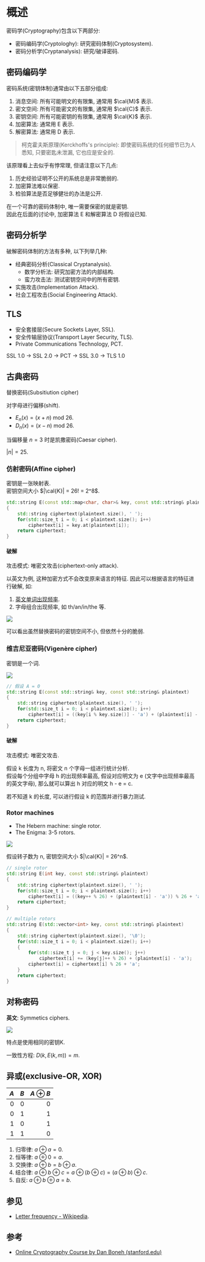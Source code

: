 # 概述

密码学(Cryptography)包含以下两部分:

- 密码编码学(Cryptologhy): 研究密码体制(Cryptosystem).
- 密码分析学(Cryptanalysis): 研究/破译密码.

## 密码编码学

密码系统(密钥体制)通常由以下五部分组成:  

1. 消息空间: 所有可能明文的有限集, 通常用 $\cal{M}$ 表示.
2. 密文空间: 所有可能密文的有限集, 通常用 $\cal{C}$ 表示.
3. 密钥空间: 所有可能密钥的有限集, 通常用 $\cal{K}$ 表示.
4. 加密算法: 通常用 E 表示.
5. 解密算法: 通常用 D 表示.

> 柯克霍夫斯原理(Kerckhoffs's principle): 即使密码系统的任何细节已为人悉知, 只要密匙未泄漏, 它也应是安全的.

该原理看上去似乎有悖常理, 但请注意以下几点:  

1. 历史经验证明不公开的系统总是非常脆弱的.
2. 加密算法难以保密.
3. 检验算法是否足够健壮的办法是公开.

在一个可靠的密码体制中, 唯一需要保密的就是密钥.  
因此在后面的讨论中, 加密算法 E 和解密算法 D 将假设已知.  

## 密码分析学

破解密码体制的方法有多种, 以下列举几种:  

- 经典密码分析(Classical Cryptanalysis).
  - 数学分析法: 研究加密方法的内部结构.
  - 蛮力攻击法: 测试密钥空间中的所有密钥.
- 实施攻击(Implementation Attack).
- 社会工程攻击(Social Engineering Attack).

## TLS

- 安全套接层(Secure Sockets Layer, SSL).
- 安全传输层协议(Transport Layer Security, TLS).
- Private Communications Technology, PCT.

SSL 1.0 -> SSL 2.0 -> PCT -> SSL 3.0 -> TLS 1.0

## 古典密码

替换密码(Subsitiution cipher)

对字母进行偏移(shift).  

- $E_n(x) = (x + n) \text{ mod } 26$.
- $D_n(x) = (x - n) \text{ mod } 26$.

当偏移量 $n = 3$ 时是凯撒密码(Caesar cipher).  

$|n| = 25$.  

### 仿射密码(Affine cipher)

密钥是一张映射表.  
密钥空间大小 $|\cal{K}| = 26! = 2^8$.  

```cpp
std::string E(const std::map<char, char>& key, const std::string& plaintext)
{
	std::string ciphertext(plaintext.size(), ' ');
	for(std::size_t i = 0; i < plaintext.size(); i++)
		ciphertext[i] = key.at(plaintext[i]);
	return ciphertext;
}
```

#### 破解

攻击模式: 唯密文攻击(ciphertext-only attack).  

以英文为例, 这种加密方式不会改变原来语言的特征. 因此可以根据语言的特征进行破解, 如:  

1. [英文单词出现频率](https://en.wikipedia.org/wiki/Letter_frequency).
2. 字母组合出现频率, 如 th/an/in/the 等.

![](assets/worn_keyboard_of_english_speaker.png)  

可以看出虽然替换密码的密钥空间不小, 但依然十分的脆弱.

### 维吉尼亚密码(Vigenère cipher)

密钥是一个词.  

![](assets/vigenere_cipher.png)  

```cpp
// 假设 A = 0
std::string E(const std::string& key, const std::string& plaintext)
{
	std::string ciphertext(plaintext.size(), ' ');
	for(std::size_t i = 0; i < plaintext.size(); i++)
		ciphertext[i] = ((key[i % key.size()] - 'a') + (plaintext[i] - 'a')) % 26 + 'a';
	return ciphertext;
}
```

#### 破解

攻击模式: 唯密文攻击.  

假设 k 长度为 n, 将密文 n 个字母一组进行统计分析.  
假设每个分组中字母 h 的出现频率最高, 假设对应明文为 e (文字中出现频率最高的英文字母), 那么就可以算出 h 对应的明文 h - e = c.  

若不知道 k 的长度, 可以进行假设 k 的范围并进行暴力测试.  

### Rotor machines

- The Hebern machine: single rotor.
- The Enigma: 3-5 rotors.

![](assets/rotor_machines.png)  

假设转子数为 n, 密钥空间大小 $|\cal{K}| = 26^n$.  

```cpp
// single rotor
std::string E(int key, const std::string& plaintext)
{
	std::string ciphertext(plaintext.size(), ' ');
	for(std::size_t i = 0; i < plaintext.size(); i++)
		ciphertext[i] = ((key++ % 26) + (plaintext[i] - 'a')) % 26 + 'a';
	return ciphertext;
}

// multiple rotors
std::string E(std::vector<int> key, const std::string& plaintext)
{
	std::string ciphertext(plaintext.size(), '\0');
	for(std::size_t i = 0; i < plaintext.size(); i++)
	{
		for(std::size_t j = 0; j < key.size(); j++)
			ciphertext[i] += (key[j]++ % 26) + (plaintext[i] - 'a');
		ciphertext[i] = ciphertext[i] % 26 + 'a';
	}
	return ciphertext;
}
```

## 对称密码

**英文**: Symmetics ciphers.

![](assets/sym_cipher.png)  

特点是使用相同的密钥K.  

一致性方程: $D(k, E(k, m)) = m$.  

## 异或(exclusive-OR, XOR)

| $A$ | $B$ | $A \oplus B$ |
| --: | --: | -----------: |
|   0 |   0 |            0 |
|   0 |   1 |            1 |
|   1 |   0 |            1 |
|   1 |   1 |            0 |

1. 归零律: $a \oplus a = 0$.
2. 恒等律: $a \oplus 0 = a$.
3. 交换律: $a \oplus b = b \oplus a$.
4. 结合律: $a \oplus b \oplus c = a \oplus (b \oplus c) = (a \oplus b) \oplus c$.
5. 自反: $a \oplus b \oplus a = b$.

## 参见

- [Letter frequency - Wikipedia](https://en.wikipedia.org/wiki/Letter_frequency).

## 参考

- [Online Cryptography Course by Dan Boneh (stanford.edu)](https://crypto.stanford.edu/~dabo/courses/OnlineCrypto/)
